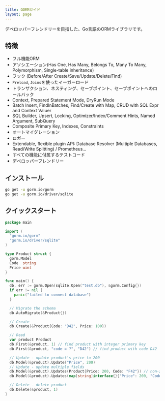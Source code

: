 ```yaml
---
title: GORMガイド
layout: page
---
```


デベロッパーフレンドリーを目指した、Go言語のORMライブラリです。

## 特徴

* フル機能ORM
* アソシエーション(Has One, Has Many, Belongs To, Many To Many, Polymorphism, Single-table inheritance)
* フック (Before/After Create/Save/Update/Delete/Find)
* `Preload`, `Joins`を使ったイーガーロード
* トランザクション、ネスティング、セーブポイント、セーブポイントへのロールバック
* Context, Prepared Statement Mode, DryRun Mode
* Batch Insert, FindInBatches, Find/Create with Map, CRUD with SQL Expr and Context Valuer
* SQL Builder, Upsert, Locking, Optimizer/Index/Comment Hints, Named Argument, SubQuery
* Composite Primary Key, Indexes, Constraints
* オートマイグレーション
* ロガー
* Extendable, flexible plugin API: Database Resolver (Multiple Databases, Read/Write Splitting) / Prometheus...
* すべての機能に付属するテストコード
* デベロッパーフレンドリー

## インストール

```sh
go get -u gorm.io/gorm
go get -u gorm.io/driver/sqlite
```

## クイックスタート

```go
package main

import (
  "gorm.io/gorm"
  "gorm.io/driver/sqlite"
)

type Product struct {
  gorm.Model
  Code  string
  Price uint
}

func main() {
  db, err := gorm.Open(sqlite.Open("test.db"), &gorm.Config{})
  if err != nil {
    panic("failed to connect database")
  }

  // Migrate the schema
  db.AutoMigrate(&Product{})

  // Create
  db.Create(&Product{Code: "D42", Price: 100})

  // Read
  var product Product
  db.First(&product, 1) // find product with integer primary key
  db.First(&product, "code = ?", "D42") // find product with code D42

  // Update - update product's price to 200
  db.Model(&product).Update("Price", 200)
  // Update - update multiple fields
  db.Model(&product).Updates(Product{Price: 200, Code: "F42"}) // non-zero fields
  db.Model(&product).Updates(map[string]interface{}{"Price": 200, "Code": "F42"})

  // Delete - delete product
  db.Delete(&product, 1)
}
```
